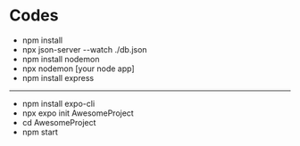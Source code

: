 # Codes
- npm install
- npx json-server --watch ./db.json
- npm install nodemon
- npx nodemon [your node app]
- npm install express
- ---------------------
- npm install expo-cli
- npx expo init AwesomeProject
- cd AwesomeProject
- npm start
